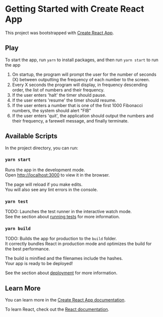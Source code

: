 # Getting Started with Create React App

This project was bootstrapped with [Create React App](https://github.com/facebook/create-react-app).

## Play

To start the app, run `yarn` to install packages, and then run `yarn start` to run the app

1. On startup, the program will prompt the user for the number of seconds (X) between outputting the frequency of each number to the screen.
2. Every X seconds the program will display, in frequency descending order, the list of numbers and their frequency.
3. If the user enters 'halt' the timer should pause.
4. If the user enters 'resume' the timer should resume.
5. If the user enters a number that is one of the first 1000 Fibonacci numbers, the system
   should alert "FIB"
6. If the user enters 'quit', the application should output the numbers and their frequency, a
   farewell message, and finally terminate.

## Available Scripts

In the project directory, you can run:

### `yarn start`

Runs the app in the development mode.\
Open [http://localhost:3000](http://localhost:3000) to view it in the browser.

The page will reload if you make edits.\
You will also see any lint errors in the console.

### `yarn test`

TODO: Launches the test runner in the interactive watch mode.\
See the section about [running tests](https://facebook.github.io/create-react-app/docs/running-tests) for more information.

### `yarn build`

TODO:
Builds the app for production to the `build` folder.\
It correctly bundles React in production mode and optimizes the build for the best performance.

The build is minified and the filenames include the hashes.\
Your app is ready to be deployed!

See the section about [deployment](https://facebook.github.io/create-react-app/docs/deployment) for more information.

## Learn More

You can learn more in the [Create React App documentation](https://facebook.github.io/create-react-app/docs/getting-started).

To learn React, check out the [React documentation](https://reactjs.org/).
